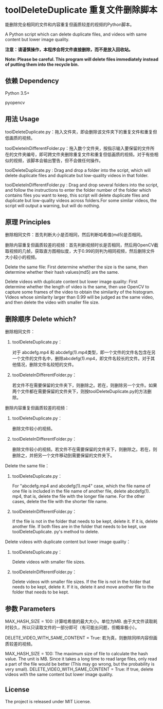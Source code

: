 # toolDeleteDuplicate 重复文件删除脚本

能删除完全相同的文件和内容重复但画质较差的视频的Python脚本。

A Python script which can delete duplicate files, and videos with same content but lower image quality.

**注意：请谨慎操作，本程序会将文件直接删除，而不是放入回收站。**

**Note: Please be careful. This program will delete files immediately instead of putting them into the recycle bin.**

## 依赖 Dependency 

Python 3.5+

pyopencv

## 用法 Usage

toolDeleteDuplicate.py：拖入文件夹，即会删除该文件夹下的重复文件和重复但低画质的视频。

toolDeleteInDifferentFolder.py：拖入数个文件夹，按指示输入要保留的文件所在的文件夹编号，即可跨文件夹删除重复文件和重复但低画质的视频。对于有些相似的视频，该脚本会输出警告，但不会做任何操作。

toolDeleteDuplicate.py : Drag and drop a folder into the script, which will delete duplicate files and duplicate but low-quality videos in that folder.

toolDeleteInDifferentFolder.py : Drag and drop several folders into the script, and follow the instructions to enter the folder number of the folder which contains files you want to keep, this script will delete duplicate files and duplicate but low-quality videos across folders.For some similar videos, the script will output a warning, but will do nothing.

## 原理 Principles

删除相同文件：首先判断大小是否相同，然后判断哈希值(md5)是否相同。

删除内容重复但画质较差的视频：首先判断视频时长是否相同，然后用OpenCV截取视频的几帧，获取直方图相似度，大于0.99的则判为相同视频，然后删除文件大小较小的视频。

Delete the same file: First determine whether the size is the same, then determine whether their hash values(md5) are the same. 

Delete videos with duplicate content but lower image quality: First determine whether the length of video is the same, then use OpenCV to capture some frames of the video to obtain the similarity of the histogram. Videos whose similarity larger than 0.99 will be judged as the same video, and then delete the video with smaller file size.

## 删除顺序 Delete which?

删除相同文件：

1. toolDeleteDuplicate.py：

   对于 abcdefg.mp4 和 abcdefg(1).mp4类型，即一个文件的文件名包含在另一个文件的文件名中，删除abcdefg(1).mp4，即文件名较长的文件。对于其他情况，删除文件名较短的文件。

2. toolDeleteInDifferentFolder.py：

   若文件不在需要保留的文件夹下，则删除之。若在，则删除另一个文件。如果两个文件都在需要保留的文件夹下，则按toolDeleteDuplicate.py的方法删除。

删除内容重复但画质较差的视频：

1. toolDeleteDuplicate.py：

   删除文件较小的视频。

2. toolDeleteInDifferentFolder.py：

   删除文件较小的视频。若文件不在需要保留的文件夹下，则删除之。若在，则删除之，并把另一个文件移动到需要保留的文件夹下。

Delete the same file：

 1. toolDeleteDuplicate.py：

    For "abcdefg.mp4 and abcdefg(1).mp4" case, which the file name of one file is included in the file name of another file, delete abcdefg(1). mp4, that is, delete the file with the longer file name. For the other cases, delete the file with the shorter file name.

 2. toolDeleteInDifferentFolder.py：

    If the file is not in the folder that needs to be kept, delete it. If it is, delete another file. If both files are in the folder that needs to be kept, use toolDeleteDuplicate. py's method to delete. 

 Delete videos with duplicate content but lower image quality：

 1. toolDeleteDuplicate.py：

    Delete videos with smaller file sizes. 

 2. toolDeleteInDifferentFolder.py：

    Delete videos with smaller file sizes. If the file is not in the folder that needs to be kept, delete it. If it is, delete it and move another file to the folder that needs to be kept.

## 参数 Parameters 

MAX_HASH_SIZE = 100: 计算哈希值的最大大小。单位为MB. 由于大文件读取耗时较久，所以只读取文件的一部分即可（有可能出问题，但概率极小）。 

DELETE_VIDEO_WITH_SAME_CONTENT = True: 若为真，则删除同样内容但画质较差的视频。

MAX_HASH_SIZE = 100: The maximum size of file to calculate  the hash value. The unit is MB.  Since it takes a long time to read large files, only read a part of the file would be better (This may go wrong, but the probability is very small).   DELETE_VIDEO_WITH_SAME_CONTENT = True: If true, delete videos with the same content but lower image quality.

## License

The project is released under MIT License.
